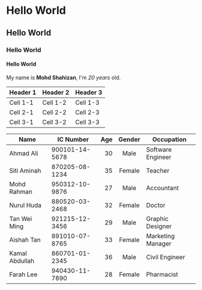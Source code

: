 # Hello World
## Hello World
### Hello World
#### Hello World

My name is **Mohd Shahizan**, I'm *20 years* old.

| Header 1 | Header 2 | Header 3 |
|----------|----------|----------|
| Cell 1-1  | Cell 1-2  | Cell 1-3  |
| Cell 2-1  | Cell 2-2  | Cell 2-3  |
| Cell 3-1  | Cell 3-2  | Cell 3-3  |

| Name           | IC Number     | Age | Gender | Occupation          |
|----------------|---------------|-----:|:--------:|---------------------|
| Ahmad Ali      | 900101-14-5678 | 30  | Male   | Software Engineer   |
| Siti Aminah    | 870205-08-1234 | 35  | Female | Teacher             |
| Mohd Rahman    | 950312-10-9876 | 27  | Male   | Accountant          |
| Nurul Huda     | 880520-03-2468 | 32  | Female | Doctor              |
| Tan Wei Ming   | 921215-12-3456 | 29  | Male   | Graphic Designer    |
| Aishah Tan     | 891010-07-8765 | 33  | Female | Marketing Manager   |
| Kamal Abdullah | 860701-01-2345 | 36  | Male   | Civil Engineer      |
| Farah Lee      | 940430-11-7890 | 28  | Female | Pharmacist          |
